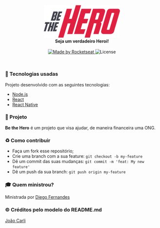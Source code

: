 <h4 align="center">
<img src="./logo@3x.png" width="250px" /><br>
 <b>Seja um verdadeiro Heroi!</b>
</h4>
<p align="center">
  <a href="https://rocketseat.com.br">
    <img alt="Made by Rocketseat" src="https://img.shields.io/badge/made%20by-Rocketseat-red">
  </a>
  <img alt="License" src="https://img.shields.io/badge/license-MIT-red">
</p>

<br>

### :rocket: Tecnologias usadas
Projeto desenvolvido com as seguintes tecnologias:
- [Node.js](https://nodejs.org/en/)
- [React](https://pt-br.reactjs.org/)
- [React Native](https://reactnative.dev/)



### :muscle: Projeto

<b>Be the Hero</b> é um projeto que visa ajudar, de maneira financeira uma ONG. 

### :recycle: Como contribuir

- Faça um fork esse repositório;
- Crie uma branch com a sua feature: `git checkout -b my-feature`
- Dê um commit das suas mudanças: `git commit -m 'feat: My new feature'`
- Dê um push da sua branch: `git push origin my-feature`

### :mortar_board: Quem ministrou?

Ministrada por [Diego Fernandes](https://github.com/diego3g)

### &copy; Créditos pelo modelo do README.md

[João Carli](https://github.com/fl4m3x)
